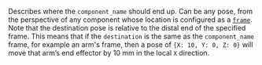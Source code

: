 Describes where the `component_name` should end up.
Can be any pose, from the perspective of any component whose location is configured as a [`frame`](/operate/reference/services/frame-system/).
Note that the destination pose is relative to the distal end of the specified frame.
This means that if the `destination` is the same as the `component_name` frame, for example an arm's frame, then a pose of `{X: 10, Y: 0, Z: 0}` will move that arm’s end effector by 10 mm in the local `X` direction.
